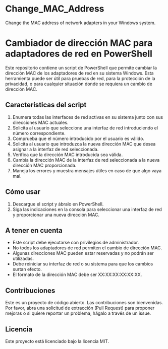 # Change_MAC_Address

Change the MAC address of network adapters in your Windows system.

# Cambiador de dirección MAC para adaptadores de red en PowerShell

Este repositorio contiene un script de PowerShell que permite cambiar la dirección MAC de los adaptadores de red en su sistema Windows. Esta herramienta puede ser útil para pruebas de red, para la protección de la privacidad, o para cualquier situación donde se requiera un cambio de dirección MAC.

## Características del script

1. Enumera todas las interfaces de red activas en su sistema junto con sus direcciones MAC actuales.
2. Solicita al usuario que seleccione una interfaz de red introduciendo el número correspondiente.
3. Comprueba que el número introducido por el usuario es válido.
4. Solicita al usuario que introduzca la nueva dirección MAC que desea asignar a la interfaz de red seleccionada.
5. Verifica que la dirección MAC introducida sea válida.
6. Cambia la dirección MAC de la interfaz de red seleccionada a la nueva dirección MAC proporcionada.
7. Maneja los errores y muestra mensajes útiles en caso de que algo vaya mal.

## Cómo usar

1. Descargue el script y ábralo en PowerShell.
2. Siga las indicaciones en la consola para seleccionar una interfaz de red y proporcionar una nueva dirección MAC.

## A tener en cuenta

* Este script debe ejecutarse con privilegios de administrador.
* No todos los adaptadores de red permiten el cambio de dirección MAC.
* Algunas direcciones MAC pueden estar reservadas y no podrán ser utilizadas.
* Debe reiniciar su interfaz de red o su sistema para que los cambios surtan efecto.
* El formato de la dirección MAC debe ser XX:XX:XX:XX:XX:XX.

## Contribuciones

Este es un proyecto de código abierto. Las contribuciones son bienvenidas. Por favor, abra una solicitud de extracción (Pull Request) para proponer mejoras o si quiere reportar un problema, hágalo a través de un issue.

## Licencia

Este proyecto está licenciado bajo la licencia MIT.
